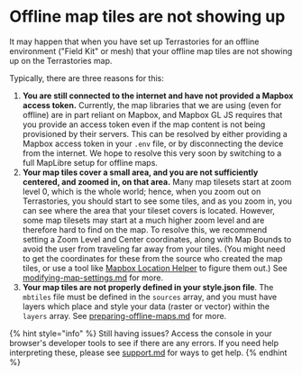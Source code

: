 # Offline map tiles are not showing up

It may happen that when you have set up Terrastories for an offline environment ("Field Kit" or mesh) that your offline map tiles are not showing up on the Terrastories map.

Typically, there are three reasons for this:

1. **You are still connected to the internet and have not provided a Mapbox access token.** Currently, the map libraries that we are using (even for offline) are in part reliant on Mapbox, and Mapbox GL JS requires that you provide an access token even if the map content is not being provisioned by their servers. This can be resolved by either providing a Mapbox access token in your `.env` file, or by disconnecting the device from the internet. We hope to resolve this very soon by switching to a full MapLibre setup for offline maps.
2. **Your map tiles cover a small area, and you are not sufficiently centered, and zoomed in, on that area.** Many map tilesets start at zoom level 0, which is the whole world; hence, when you zoom out on Terrastories, you should start to see some tiles, and as you zoom in, you can see where the area that your tileset covers is located. However, some map tilesets may start at a much higher zoom level and are therefore hard to find on the map. To resolve this, we recommend setting a Zoom Level and Center coordinates, along with Map Bounds to avoid the user from traveling far away from your tiles. (You might need to get the coordinates for these from the source who created the map tiles, or use a tool like [Mapbox Location Helper](https://demos.mapbox.com/location-helper/) to figure them out.) See [modifying-map-settings.md](../../using-terrastories/using-the-terrastories-member-dashboard/modifying-map-settings.md "mention") for more.
3. **Your map tiles are not properly defined in your style.json file**. The `mbtiles` file must be defined in the `sources` array, and you must have layers which place and style your data (raster or vector) within the `layers` array. See [preparing-offline-maps.md](../../setting-up-a-terrastories-server/preparing-offline-maps.md "mention") for more.

{% hint style="info" %}
Still having issues? Access the console in your browser's developer tools to see if there are any errors. If you need help interpreting these, please see [support.md](../support.md "mention") for ways to get help.
{% endhint %}
